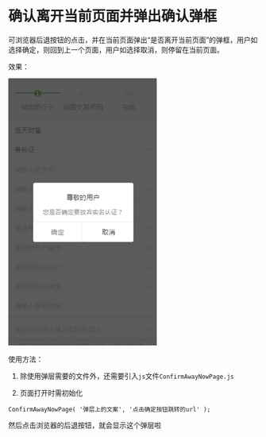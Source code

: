 # 确认离开当前页面并弹出确认弹框

可浏览器后退按钮的点击，并在当前页面弹出“是否离开当前页面”的弹框，用户如选择确定，则回到上一个页面，用户如选择取消，则停留在当前页面。

效果：

![PNG](./img/awayPage.png)

使用方法：

1. 除使用弹层需要的文件外，还需要引入`js`文件`ConfirmAwayNowPage.js`

2. 页面打开时需初始化

```
ConfirmAwayNowPage( '弹层上的文案', '点击确定按钮跳转的url' );
```

然后点击浏览器的后退按钮，就会显示这个弹层啦

